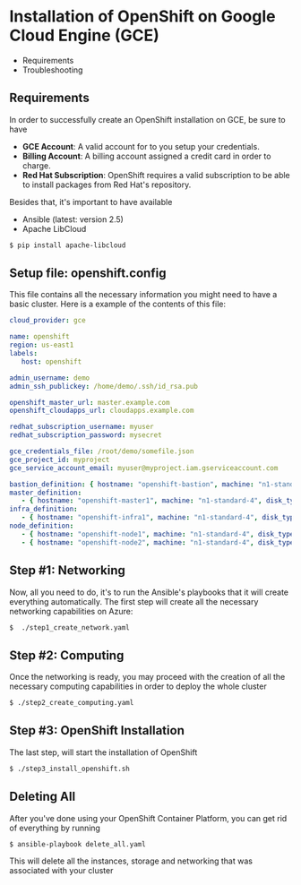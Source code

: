 # Installation of OpenShift on Google Cloud Engine (GCE)

* Requirements
* Troubleshooting

## Requirements

In order to successfully create an OpenShift installation on GCE, be sure to have
* **GCE Account**: A valid account for to you setup your credentials.
* **Billing Account**: A billing account assigned a credit card in order to charge.
* **Red Hat Subscription**: OpenShift requires a valid subscription to be able to install packages from Red Hat's repository.

Besides that, it's important to have available
* Ansible (latest: version 2.5)
* Apache LibCloud
```bash
$ pip install apache-libcloud
```

## Setup file: openshift.config

This file contains all the necessary information you might need to have a basic cluster. Here is a example of the contents of this file:

```yaml
cloud_provider: gce

name: openshift
region: us-east1
labels:
   host: openshift

admin_username: demo
admin_ssh_publickey: /home/demo/.ssh/id_rsa.pub

openshift_master_url: master.example.com
openshift_cloudapps_url: cloudapps.example.com

redhat_subscription_username: myuser
redhat_subscription_password: mysecret

gce_credentials_file: /root/demo/somefile.json
gce_project_id: myproject
gce_service_account_email: myuser@myproject.iam.gserviceaccount.com

bastion_definition: { hostname: "openshift-bastion", machine: "n1-standard-4", disk_type: "pd-standard", disk_size: 100 }
master_definition:
   - { hostname: "openshift-master1", machine: "n1-standard-4", disk_type: "pd-standard", disk_size: 100, disk_docker_size: 20, disk_docker_type: "pd-standard" }
infra_definition:
   - { hostname: "openshift-infra1", machine: "n1-standard-4", disk_type: "pd-standard", disk_size: 40, disk_docker_size: 20, disk_docker_type: "pd-standard" }
node_definition:
   - { hostname: "openshift-node1", machine: "n1-standard-4", disk_type: "pd-standard", disk_size: 40, disk_docker_size: 20, disk_docker_type: "pd-standard" }
   - { hostname: "openshift-node2", machine: "n1-standard-4", disk_type: "pd-standard", disk_size: 40, disk_docker_size: 20, disk_docker_type: "pd-standard" }
```

## Step #1: Networking 

Now, all you need to do, it's to run the Ansible's playbooks that it will create everything automatically. The first step will create all the necessary networking capabilities on Azure:

```bash
$  ./step1_create_network.yaml
```

## Step #2: Computing 

Once the networking is ready, you may proceed with the creation of all the necessary computing capabilities in order to deploy the whole cluster

```bash
$ ./step2_create_computing.yaml
```

## Step #3: OpenShift Installation

The last step, will start the installation of OpenShift 

```bash
$ ./step3_install_openshift.sh
```

## Deleting All

After you've done using your OpenShift Container Platform, you can get rid of everything by running

```bash
$ ansible-playbook delete_all.yaml
```

This will delete all the instances, storage and networking that was associated with your cluster
